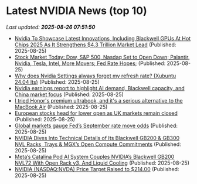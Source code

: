 # Latest NVIDIA News (top 10)
_Last updated: **2025-08-26 07:51:50**_

- [Nvidia To Showcase Latest Innovations, Including Blackwell GPUs At Hot Chips 2025 As It Strengthens $4.3 Trillion Market Lead](https://biztoc.com/x/e65fcffa456a178b) (Published: 2025-08-25)
- [Stock Market Today: Dow, S&P 500, Nasdaq Set to Open Down; Palantir, Nvidia, Tesla, Intel, More Movers; Fed Rate Hopes;](https://biztoc.com/x/5c48120e58fbf7f9) (Published: 2025-08-25)
- [Why does Nvidia Settings always forget my refresh rate? (Xubuntu 24.04 lts)](https://askubuntu.com/questions/1555003/why-does-nvidia-settings-always-forget-my-refresh-rate-xubuntu-24-04-lts) (Published: 2025-08-25)
- [Nvidia earnings report to highlight AI demand, Blackwell capacity, and China market focus](https://www.digitimes.com/news/a20250825PD227/nvidia-earnings-demand-blackwell-market.html) (Published: 2025-08-25)
- [I tried Honor's premium ultrabook, and it's a serious alternative to the MacBook Air](https://www.creativebloq.com/tech/laptops/honor-magicbook-pro-14-review-this-premium-ultrabook-is-a-serious-alternative-to-the-macbook-air) (Published: 2025-08-25)
- [European stocks head for lower open as UK markets remain closed](https://www.cnbc.com/2025/08/25/european-stocks-head-for-lower-open-as-uk-markets-remain-closed.html) (Published: 2025-08-25)
- [Global markets gauge Fed’s September rate move odds](https://www.hurriyetdailynews.com/global-markets-gauge-feds-september-rate-move-odds-212859) (Published: 2025-08-25)
- [NVIDIA Dives Into Technical Details of Its Blackwell GB200 & GB300 NVL Racks, Trays & MGX’s Open Compute Commitments](https://wccftech.com/nvidia-technical-details-blackwell-gb200-gb300-nvl-racks-trays-mgxs-open-compute/) (Published: 2025-08-25)
- [Meta’s Catalina Pod AI System Couples NVIDIA’s Blackwell GB200 NVL72 With Open Rack v3, And Liquid Cooling](https://wccftech.com/meta-catalina-pod-couples-nvidia-blackwell-gb200-nvl72-open-rack-v3-liquid-cooling/) (Published: 2025-08-25)
- [NVIDIA (NASDAQ:NVDA) Price Target Raised to $214.00](https://www.etfdailynews.com/2025/08/25/nvidia-nasdaqnvda-price-target-raised-to-214-00/) (Published: 2025-08-25)

